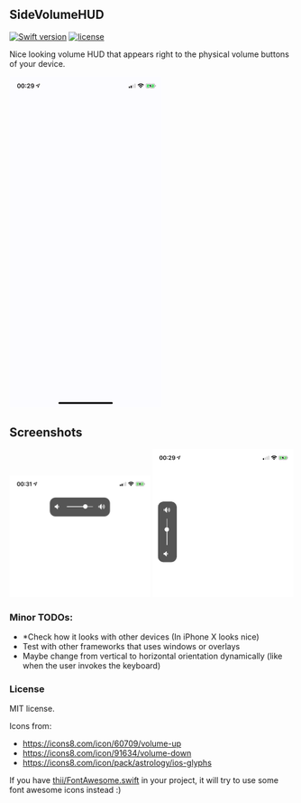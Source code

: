 SideVolumeHUD
----
[![Swift version](https://img.shields.io/badge/Swift-4-orange.svg)](https://swift.org/download)
[![license](https://img.shields.io/github/license/mashape/apistatus.svg?maxAge=2592000)](https://github.com/illescasDaniel/SideVolumeHUD/blob/master/LICENSE)

Nice looking volume HUD that appears right to the physical volume buttons of your device.

<img src="github/DemoVideo.gif" width="270">

## Screenshots
<img src="github/images/horizontal.png" width="250">
<img src="github/images/vertical.png" width="250">

### Minor TODOs:
- *Check how it looks with other devices (In iPhone X looks nice)
- Test with other frameworks that uses windows or overlays
- Maybe change from vertical to horizontal orientation dynamically (like when the user invokes the keyboard)

### License
MIT license.

Icons from:
- https://icons8.com/icon/60709/volume-up
- https://icons8.com/icon/91634/volume-down
- https://icons8.com/icon/pack/astrology/ios-glyphs

If you have [thii/FontAwesome.swift](https://github.com/thii/FontAwesome.swift) in your project, it will try to use some font awesome icons instead :)
